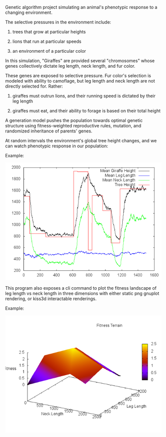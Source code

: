 Genetic algorithm project simulating an animal's phenotypic response to
a changing environment.

The selective pressures in the environment include:

1) trees that grow at particular heights

2) lions that run at particular speeds

3) an environment of a particular color


In this simulation, "Giraffes" are provided several "chromosomes"
whose genes collectively dictate leg length, neck length, and fur color.

These genes are exposed to selective pressure. Fur color's selection is modeled
with ability to camoflage, but leg length and neck length are not directly selected
for. Rather:

1) giraffes must outrun lions, and their running speed is dictated by their leg length

2) giraffes must eat, and their ability to forage is based on their total height

A generation model pushes the population towards optimal genetic structure using
fitness-weighted reproductive rules, mutation, and randomized inheritance
of parents' genes.

At random intervals the environment's global tree height changes, and we can
watch phenotypic response in our population:

Example:

![1500 Generations](example.png "1500 Generations")


This program also exposes a cli command to plot the fitness landscape
of leg length vs neck length in three dimensions with either static png
gnuplot rendering, or kiss3d interactable renderings.

Example:

![Fitness Landscape](fitness_landscape.png "Fitness Landscape")
